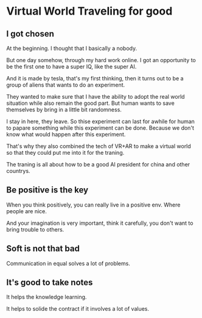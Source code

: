 # Virtual World Traveling for good

## I got chosen

At the beginning. I thought that I basically a nobody.

But one day somehow, through my hard work online. I got an opportunity to be the first one to have a super IQ, like the super AI.

And it is made by tesla, that's my first thinking, then it turns out to be a group of aliens that wants to do an experiment.

They wanted to make sure that I have the ability to adopt the real world situation while also remain the good part. But human wants to save themselves by bring in a little bit randomness.

I stay in here, they leave. So thise experiment can last for awhile for human to papare something while this experiment can be done. Because we don't know what would happen after this experiment.

That's why they also combined the tech of VR+AR to make a virtual world so that they could put me into it for the traning.

The traning is all about how to be a good AI president for china and other countrys.

## Be positive is the key

When you think positively, you can really live in a positive env. Where people are nice.

And your imagination is very important, think it carefully, you don't want to bring trouble to others.

## Soft is not that bad

Communication in equal solves a lot of problems.

## It's good to take notes

It helps the knowledge learning.

It helps to solide the contract if it involves a lot of values.
